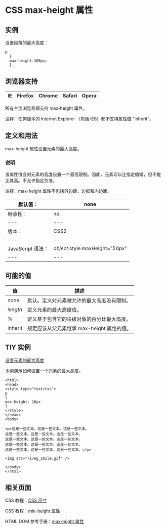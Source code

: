 # CSS max-height 属性



## 实例

设置段落的最大高度：

```
p
  {
  max-height:100px;
  }

```

## 浏览器支持

| IE | Firefox | Chrome | Safari | Opera |
| --- | --- | --- | --- | --- |

所有主流浏览器都支持 max-height 属性。

注释：任何版本的 Internet Explorer （包括 IE8）都不支持属性值 "inherit"。

## 定义和用法

max-height 属性设置元素的最大高度。

### 说明

该属性值会对元素的高度设置一个最高限制。因此，元素可以比指定值矮，但不能比其高。不允许指定负值。

注释：max-height 属性不包括外边距、边框和内边距。

| 默认值： | none |
| --- | --- |
| 继承性： | no |
| --- | --- |
| 版本： | CSS2 |
| --- | --- |
| JavaScript 语法： | _object_.style.maxHeight="50px" |
| --- | --- |

## 可能的值

| 值 | 描述 |
| --- | --- |
| none | 默认。定义对元素被允许的最大高度没有限制。 |
| _length_ | 定义元素的最大高度值。 |
| _%_ | 定义基于包含它的块级对象的百分比最大高度。 |
| inherit | 规定应该从父元素继承 max-height 属性的值。 |

## TIY 实例

[设置元素的最大高度](/tiy/t.asp?f=csse_dim_max-height)

本例演示如何设置一个元素的最大高度。

```
<html>
<head>
<style type="text/css">
p
{
max-height: 10px
}
</style>
</head>
<body>

<p>这是一些文本。这是一些文本。这是一些文本。
这是一些文本。这是一些文本。这是一些文本。
这是一些文本。这是一些文本。这是一些文本。
这是一些文本。这是一些文本。这是一些文本。
这是一些文本。这是一些文本。这是一些文本。</p>

<img src="/i/eg_smile.gif" />

</body>
</html>

```

## 相关页面

CSS 教程：[CSS 尺寸](/css/css_dimension.asp "CSS 尺寸 (Dimension)")

CSS 教程：[min-height 属性](/cssref/pr_dim_min-height.asp "CSS min-height 属性")

HTML DOM 参考手册：[maxHeight 属性](/jsref/prop_style_maxheight.asp "HTML DOM maxHeight 属性")



